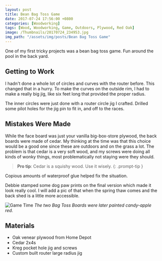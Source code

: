 ```yaml
---
layout: post
title: Bean Bag Toss Game
date: 2017-07-24 17:56:00 +0800
categories: [Woodworking]
tags: [Wood, Woodworking, Game, Outdoors, Plywood, Red Oak]
image: /Thumbnails/20170724_234953.jpg
img_path: "/assets/img/posts/Bean Bag Toss Game"
---
```


One of my first tricky projects was a bean bag toss game.  Fun around the pool in the back yard.  

## Getting to Work

I hadn't done a whole lot of circles and curves with the router before.  This changed that in a hurry.  To make the curves on the outside rim, I had to make a really big jig, like six feet long that provided the proper radius.

The inner circles were just done with a router circle jig I crafted.  Drilled some pilot holes for the jig pin to fit in, and off to the races.

## Mistakes Were Made

While the face board was just your vanilla big-box-store plywood, the back boards were made of cedar.  My thinking at the time was that this choice would be a good one since these are outdoors and on the grass a lot.  The problem is that cedar is a very soft wood, and my screws were doing all kinds of wonky things, most problematically not staying were they should.

>**Pro tip**: Cedar is a squishy wood. Use it wisely.
{: .prompt-tip }

Copious amounts of waterproof glue helped fix the situation.

Debbie stamped some dog paw prints on the final version which made it look really cool.  I will add a pic of that when the spring thaw comes and the back shed is a little more accessible.

![Game Time][Two Boards]
_The two Bag Toss Boards were later painted candy-apple red._

## Materials

- Oak venear plywood from Home Depot
- Cedar 2x4s
- Kreg pocket hole jig and screws
- Custom built router large radius jig

[Two Boards]: 20170724_234944.jpg

